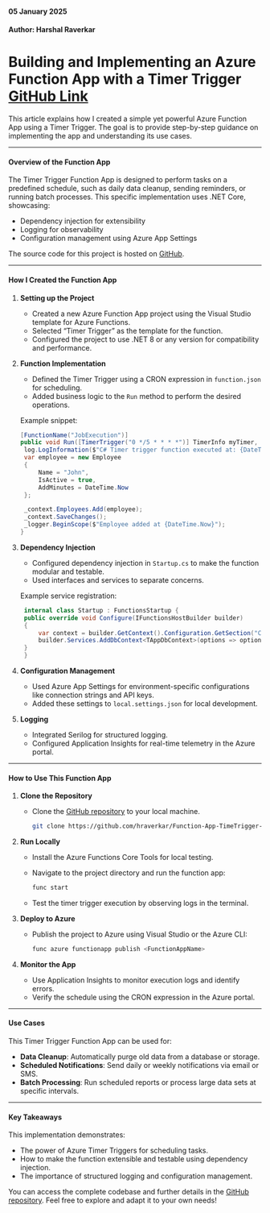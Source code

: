 #### 05 January 2025

#### Author: Harshal Raverkar
# Building and Implementing an Azure Function App with a Timer Trigger [GitHub Link](https://github.com/hraverkar/Function-App-TimeTrigger-Example)

This article explains how I created a simple yet powerful Azure Function App using a Timer Trigger. The goal is to provide step-by-step guidance on implementing the app and understanding its use cases.

---

#### **Overview of the Function App**

The Timer Trigger Function App is designed to perform tasks on a predefined schedule, such as daily data cleanup, sending reminders, or running batch processes. This specific implementation uses .NET Core, showcasing:

- Dependency injection for extensibility
- Logging for observability
- Configuration management using Azure App Settings

The source code for this project is hosted on [GitHub](https://github.com/hraverkar/Function-App-TimeTrigger-Example).

---

#### **How I Created the Function App**

1. **Setting up the Project**
   - Created a new Azure Function App project using the Visual Studio template for Azure Functions.
   - Selected “Timer Trigger” as the template for the function.
   - Configured the project to use .NET 8 or any version for compatibility and performance.

2. **Function Implementation**
   - Defined the Timer Trigger using a CRON expression in `function.json` for scheduling.
   - Added business logic to the `Run` method to perform the desired operations.

   Example snippet:
   ```csharp
   [FunctionName("JobExecution")]
   public void Run([TimerTrigger("0 */5 * * * *")] TimerInfo myTimer, ILogger log){
    log.LogInformation($"C# Timer trigger function executed at: {DateTime.Now}");
    var employee = new Employee
    {
        Name = "John",
        IsActive = true,
        AddMinutes = DateTime.Now
    };

    _context.Employees.Add(employee);
    _context.SaveChanges();
    _logger.BeginScope($"Employee added at {DateTime.Now}");
   }
   ```

3. **Dependency Injection**
   - Configured dependency injection in `Startup.cs` to make the function modular and testable.
   - Used interfaces and services to separate concerns.

   Example service registration:
   ```csharp
    internal class Startup : FunctionsStartup {
    public override void Configure(IFunctionsHostBuilder builder)
    {
        var context = builder.GetContext().Configuration.GetSection("ConnectionStrings:DefaultConnection").Value;
        builder.Services.AddDbContext<TAppDbContext>(options => options.UseSqlServer(context));
    }
    }
    ```

4. **Configuration Management**
   - Used Azure App Settings for environment-specific configurations like connection strings and API keys.
   - Added these settings to `local.settings.json` for local development.

5. **Logging**
   - Integrated Serilog for structured logging.
   - Configured Application Insights for real-time telemetry in the Azure portal.

---

#### **How to Use This Function App**

1. **Clone the Repository**
   - Clone the [GitHub repository](https://github.com/hraverkar/Function-App-TimeTrigger-Example) to your local machine.

     ```bash
     git clone https://github.com/hraverkar/Function-App-TimeTrigger-Example.git
     ```

2. **Run Locally**
   - Install the Azure Functions Core Tools for local testing.
   - Navigate to the project directory and run the function app:

     ```bash
     func start
     ```

   - Test the timer trigger execution by observing logs in the terminal.

3. **Deploy to Azure**
   - Publish the project to Azure using Visual Studio or the Azure CLI:

     ```bash
     func azure functionapp publish <FunctionAppName>
     ```

4. **Monitor the App**
   - Use Application Insights to monitor execution logs and identify errors.
   - Verify the schedule using the CRON expression in the Azure portal.

---

#### **Use Cases**

This Timer Trigger Function App can be used for:

- **Data Cleanup**: Automatically purge old data from a database or storage.
- **Scheduled Notifications**: Send daily or weekly notifications via email or SMS.
- **Batch Processing**: Run scheduled reports or process large data sets at specific intervals.

---

#### **Key Takeaways**

This implementation demonstrates:

- The power of Azure Timer Triggers for scheduling tasks.
- How to make the function extensible and testable using dependency injection.
- The importance of structured logging and configuration management.

You can access the complete codebase and further details in the [GitHub repository](https://github.com/hraverkar/Function-App-TimeTrigger-Example). Feel free to explore and adapt it to your own needs!